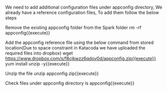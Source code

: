 We need to add additional configuration files under appconfig directory, We already have a reference configuration files, To add them follow the below steps

Remove the existing appconfig folder from the Spark folder
rm -rf appconfig{{execute}}

Add the appconfig reference file using the below command from stored location(Due to space constraint in Katacoda we have uploaded the required files into dropbox)
wget https://www.dropbox.com/s/f8cjkwzz6qdov0d/appconfig.zip{{execute}} 
yum install unzip -y{{execute}}

Unzip the file
unzip appconfig.zip{{execute}}

Check files under appconfig directory
ls appconfig{{execute}}
